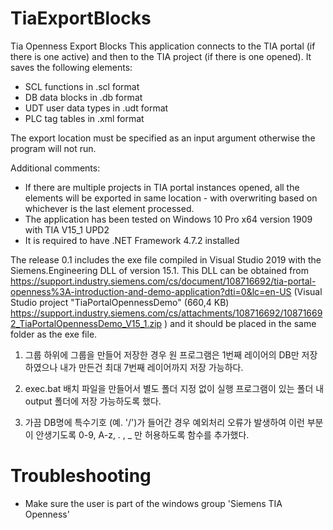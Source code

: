 # TiaExportBlocks
Tia Openness Export Blocks
This application connects to the TIA portal (if there is one active) and then to the TIA project (if there is one opened). It saves the following elements:
+ SCL functions in .scl format
+ DB data blocks in .db format
+ UDT user data types in .udt format
+ PLC tag tables in .xml format

The export location must be specified as an input argument otherwise the program will not run.

Additional comments:
+ If there are multiple projects in TIA portal instances opened, all the elements will be exported in same location - with overwriting based on whichever is the last element processed.
+ The application has been tested on Windows 10 Pro x64 version 1909 with TIA V15_1 UPD2
+ It is required to have .NET Framework 4.7.2 installed

The release 0.1 includes the exe file compiled in Visual Studio 2019 with the Siemens.Engineering DLL of version 15.1. This DLL can be obtained from https://support.industry.siemens.com/cs/document/108716692/tia-portal-openness%3A-introduction-and-demo-application?dti=0&lc=en-US (Visual Studio project "TiaPortalOpennessDemo" (660,4 KB) https://support.industry.siemens.com/cs/attachments/108716692/108716692_TiaPortalOpennessDemo_V15_1.zip ) and it should be placed in the same folder as the exe file.

1. 그룹 하위에 그룹을 만들어 저장한 경우 원 프로그램은 1번째 레이어의 DB만 저장하였으나 내가 만든건 최대 7번째 레이어까지 저장 가능하다. 

2. exec.bat 배치 파일을 만들어서 별도 폴더 지정 없이 실행 프로그램이 있는 폴더 내 output 폴더에 저장 가능하도록 했다.

3. 가끔 DB명에 특수기호 (예. '/')가 들어간 경우 예외처리 오류가 발생하여 이런 부분이 안생기도록 0-9, A-z, . , _ 만 허용하도록 함수를 추가했다.


# Troubleshooting

- Make sure the user is part of the windows group 'Siemens TIA Openness'
